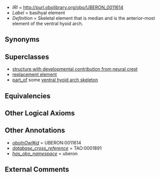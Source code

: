  * *IRI* = http://purl.obolibrary.org/obo/UBERON_0011614
 * *Label* = basihyal element
 * *Definition* = Skeletal element that is median and is the anterior-most element of the ventral hyoid arch.

## Synonyms


## Superclasses

 * [structure with developmental contribution from neural crest](../../UBERON/14/UBERON_0010314.md)
 * [replacement element](../../UBERON/22/UBERON_0010522.md)
 * [part_of](../../BFO/50/BFO_0000050.md) some [ventral hyoid arch skeleton](../../UBERON/53/UBERON_0011153.md)

## Equivalencies


## Other Logical Axioms


## Other Annotations

 * *[oboInOwl#id](../../id/oboInOwl#id.md)* = UBERON:0011614
 * *[database_cross_reference](../../ef/oboInOwl#hasDbXref.md)* = TAO:0001891
 * *[has_obo_namespace](../../ce/oboInOwl#hasOBONamespace.md)* = uberon

## External Comments

